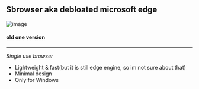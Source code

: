 

## Sbrowser aka debloated microsoft edge       

  
![image](https://github.com/user-attachments/assets/3ec83349-e2ac-46ee-85e3-e8d19ff13ddd)  
#### old one version
---  

 *Single use browser*  
 - Lightweight & fast(but it is still edge engine, so im not sure about that)  
 - Minimal design  
 - Only for Windows  


